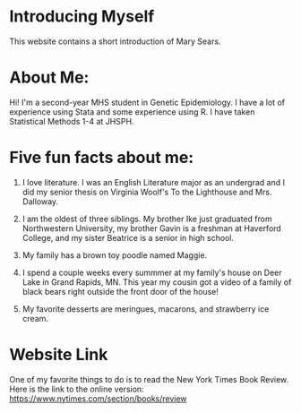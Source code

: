 # Introducing Myself
This website contains a short introduction of Mary Sears.


# About Me:


Hi! I'm a second-year MHS student in Genetic Epidemiology. I have a lot of experience using Stata and some experience using R. I have taken Statistical Methods 1-4 at JHSPH.

# Five fun facts about me:

1. I love literature. I was an English Literature major as an undergrad and I did my senior thesis on Virginia Woolf's To the Lighthouse and Mrs. Dalloway.

2. I am the oldest of three siblings. My brother Ike just graduated from Northwestern University, my brother Gavin is a freshman at Haverford College, and my sister Beatrice is a senior in high school.

3. My family has a brown toy poodle named Maggie.

4. I spend a couple weeks every summmer at my family's house on Deer Lake in Grand Rapids, MN. This year my cousin got a video of a family of black bears right outside the front door of the house!

5. My favorite desserts are meringues, macarons, and strawberry ice cream.

# Website Link
One of my favorite things to do is to read the New York Times Book Review. Here is the link to the online version: 
https://www.nytimes.com/section/books/review
